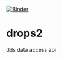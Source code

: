 [![Binder](https://mybinder.org/badge.svg)](https://mybinder.org/v2/gh/CIMAFoundation/drops2/master?filepath=example_notebook.ipynb)

# drops2
dds data access api
